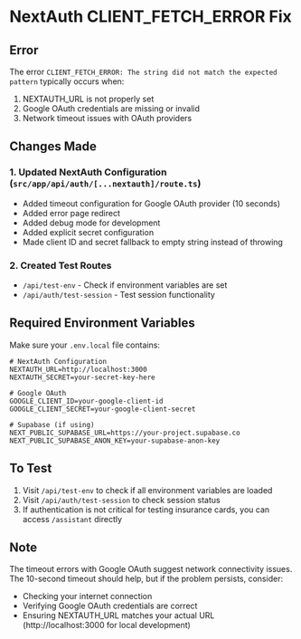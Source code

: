 # NextAuth CLIENT_FETCH_ERROR Fix

## Error
The error `CLIENT_FETCH_ERROR: The string did not match the expected pattern` typically occurs when:
1. NEXTAUTH_URL is not properly set
2. Google OAuth credentials are missing or invalid
3. Network timeout issues with OAuth providers

## Changes Made

### 1. Updated NextAuth Configuration (`src/app/api/auth/[...nextauth]/route.ts`)
- Added timeout configuration for Google OAuth provider (10 seconds)
- Added error page redirect
- Added debug mode for development
- Added explicit secret configuration
- Made client ID and secret fallback to empty string instead of throwing

### 2. Created Test Routes
- `/api/test-env` - Check if environment variables are set
- `/api/auth/test-session` - Test session functionality

## Required Environment Variables

Make sure your `.env.local` file contains:

```env
# NextAuth Configuration
NEXTAUTH_URL=http://localhost:3000
NEXTAUTH_SECRET=your-secret-key-here

# Google OAuth
GOOGLE_CLIENT_ID=your-google-client-id
GOOGLE_CLIENT_SECRET=your-google-client-secret

# Supabase (if using)
NEXT_PUBLIC_SUPABASE_URL=https://your-project.supabase.co
NEXT_PUBLIC_SUPABASE_ANON_KEY=your-supabase-anon-key
```

## To Test
1. Visit `/api/test-env` to check if all environment variables are loaded
2. Visit `/api/auth/test-session` to check session status
3. If authentication is not critical for testing insurance cards, you can access `/assistant` directly

## Note
The timeout errors with Google OAuth suggest network connectivity issues. The 10-second timeout should help, but if the problem persists, consider:
- Checking your internet connection
- Verifying Google OAuth credentials are correct
- Ensuring NEXTAUTH_URL matches your actual URL (http://localhost:3000 for local development) 